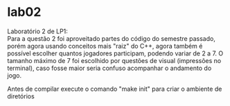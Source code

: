 # lab02
Laboratório 2 de LP1:  
Para a questão 2 foi aproveitado partes do código do semestre passado, porém agora usando conceitos mais "raiz" do C++, agora 
também é possível escolher quantos jogadores participam, podendo variar de 2 a 7. O tamanho máximo de 7 foi escolhido por 
questões de visual (impressões no terminal), caso fosse maior seria confuso acompanhar o andamento do jogo.

Antes de compilar execute o comando "make init" para criar o ambiente de diretórios 
